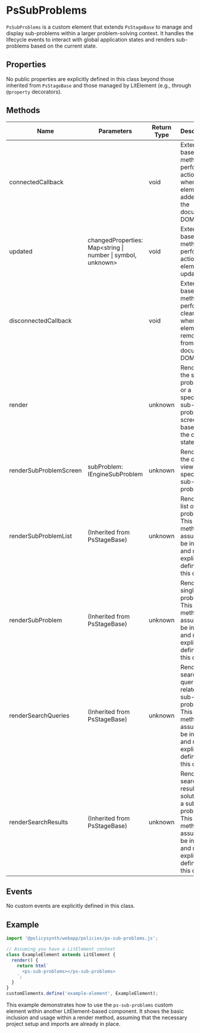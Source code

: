 # PsSubProblems

`PsSubProblems` is a custom element that extends `PsStageBase` to manage and display sub-problems within a larger problem-solving context. It handles the lifecycle events to interact with global application states and renders sub-problems based on the current state.

## Properties

No public properties are explicitly defined in this class beyond those inherited from `PsStageBase` and those managed by LitElement (e.g., through `@property` decorators).

## Methods

| Name                  | Parameters                                      | Return Type | Description                                                                 |
|-----------------------|-------------------------------------------------|-------------|-----------------------------------------------------------------------------|
| connectedCallback     |                                                 | void        | Extends the base class method to perform actions when the element is added to the document's DOM. |
| updated               | changedProperties: Map<string \| number \| symbol, unknown> | void        | Extends the base class method to perform actions on element updates.        |
| disconnectedCallback  |                                                 | void        | Extends the base class method to perform cleanup when the element is removed from the document's DOM. |
| render                |                                                 | unknown     | Renders the sub-problems or a specific sub-problem screen based on the current state. |
| renderSubProblemScreen| subProblem: IEngineSubProblem                   | unknown     | Renders the detailed view for a specific sub-problem.                       |
| renderSubProblemList  | (Inherited from PsStageBase)                    | unknown     | Renders a list of sub-problems. This method is assumed to be inherited and not explicitly defined in this class. |
| renderSubProblem      | (Inherited from PsStageBase)                    | unknown     | Renders a single sub-problem. This method is assumed to be inherited and not explicitly defined in this class. |
| renderSearchQueries   | (Inherited from PsStageBase)                    | unknown     | Renders search queries related to a sub-problem. This method is assumed to be inherited and not explicitly defined in this class. |
| renderSearchResults   | (Inherited from PsStageBase)                    | unknown     | Renders search results for solutions to a sub-problem. This method is assumed to be inherited and not explicitly defined in this class. |

## Events

No custom events are explicitly defined in this class.

## Example

```typescript
import '@policysynth/webapp/policies/ps-sub-problems.js';

// Assuming you have a LitElement context
class ExampleElement extends LitElement {
  render() {
    return html`
      <ps-sub-problems></ps-sub-problems>
    `;
  }
}
customElements.define('example-element', ExampleElement);
```

This example demonstrates how to use the `ps-sub-problems` custom element within another LitElement-based component. It shows the basic inclusion and usage within a render method, assuming that the necessary project setup and imports are already in place.